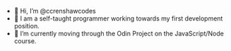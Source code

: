 - 👋 Hi, I’m @ccrenshawcodes
- 👀 I am a self-taught programmer working towards my first development position.
- 🌱 I’m currently moving through the Odin Project on the JavaScript/Node course.


<!---
ccrenshawcodes/ccrenshawcodes is a ✨ special ✨ repository because its `README.md` (this file) appears on your GitHub profile.
You can click the Preview link to take a look at your changes.
--->
